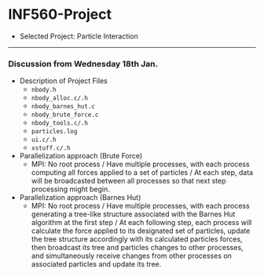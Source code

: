 # INF560-Project
- Selected Project: Particle Interaction

---

### Discussion from Wednesday 18th Jan.
- Description of Project Files
  - `nbody.h`
  - `nbody_alloc.c/.h`
  - `nbody_barnes_hut.c`
  - `nbody_brute_force.c`
  - `nbody_tools.c/.h`
  - `particles.log`
  - `ui.c/.h`
  - `xstuff.c/.h`
- Parallelization approach (Brute Force)
  - MPI: No root process / Have multiple processes, with each process computing all forces applied to a set of particles / At each step, data will be broadcasted between all processes so that next step processing might begin.
- Parallelization approach (Barnes Hut)
  - MPI: No root process / Have multiple processes, with each process generating a tree-like structure associated with the Barnes Hut algorithm at the first step / At each following step, each process will calculate the force applied to its designated set of particles, update the tree structure accordingly with its calculated particles forces, then broadcast its tree and particles changes to other processes, and simultaneously receive changes from other processes on associated particles and update its tree.

